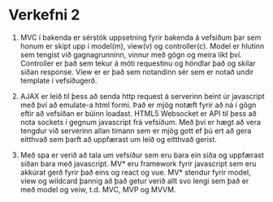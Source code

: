 # Verkefni 2

1. MVC í bakenda er sérstök uppsetning fyrir bakenda á vefsíðum þar sem honum er skipt upp í model(m), view(v) og controller(c).  Model er hlutinn sem tengist við gagnagrunninn, vinnur með gögn og meira líkt því. Controller er það sem tekur á móti requestinu og höndlar það og skilar síðan response.  View er er það sem notandinn sér sem er notað undir template í vefsíðugerð.

2. AJAX er leið til þess að senda http request á serverinn beint úr javascript með því að emulate-a html formi.  Það er mjög notæft fyrir að ná í gögn eftir að vefsíðan er búinn loadast.  HTML5 Websocket er API til þess að nota sockets í gegnum javascript frá vefsíðum.  Með því er hægt að vera tengdur við serverinn allan tímann sem er mjög gott ef þú ert að gera eitthvað sem þarft að uppfærast um leið og eitthvað gerist.

3. Með spa er verið að tala um vefsíður sem eru bara ein síða og uppfærast síðan bara með javascript.  MV* eru framework fyrir javascript sem eru akkúrat gerð fyrir það eins og react og vue.  MV* stendur fyrir model, view og wildcard þannig að það getur verið allt svo lengi sem það er með model og veiw, t.d. MVC, MVP og MVVM.
